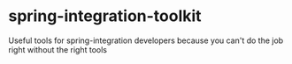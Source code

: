 # spring-integration-toolkit
Useful tools for spring-integration developers because you can't do the job right without the right tools
